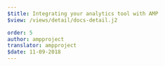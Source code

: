 ```yaml
---
$title: Integrating your analytics tool with AMP
$view: /views/detail/docs-detail.j2

order: 5
author: ampproject
translator: ampproject
$date: 11-09-2018
---
```

